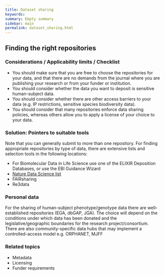 ```yaml
---
title: Dataset sharing
keywords:
summary: Empty summary
sidebar: main
permalink: dataset_sharing.html
---
```


## Finding the right repositories

### Considerations / Applicability limits / Checklist

* You should make sure that you are free to choose the repositories for your data, and that there are no demands from the journal where you are publishing your research or from your funder or institution.
* You should consider whether the data you want to deposit is sensitive human-subject data.
* You should consider whether there are other access barriers to your data (e.g. IP restrictions, sensitive species biodiversity data).
* You should consider that many repositories enforce data sharing policies, whereas others allow you to apply a license of your choice to your data.

### Solution: Pointers to suitable tools

Note that you can generally submit to more than one repository. For finding appropriate repositories by type of data, there are extensive lists and selection tools in the following locations:

* For Biomolecular Data in Life Science use one of the ELIXIR Deposition Databases, or use the EBI Guidance Wizard 
* [Nature Data Science list](https://www.nature.com/sdata/policies/repositories) 
* FAIRsharing
* Re3data

### Personal data

For the sharing of human-subject phenotype/genotype data there are well-established repositories (EGA, dbGAP, JGA). The choice will depend on the conditions under which data has been donated and the legislative/geographic boundaries for the research project/consortium. There are also community-specific data hubs that may implement a controlled-access model e.g. ORPHANET, MJFF

### Related topics

* Metadata
* Licensing
* Funder requirements
